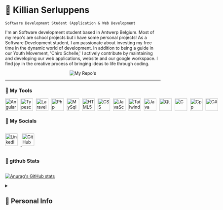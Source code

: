 # 🐨 Killian Serluppens

`Software Development Student (Application & Web Development`

I'm an Software development student based in Antwerp Belgium. Most of my repo's are school projects but i have some personal projects!
As a Software Development student, I am passionate about investing my free time in the dynamic world of development. In addition to being a guide in our Youth Movement, 'Chiro Schelle,' I actively contribute by maintaining and developing our web applications, website and our google workspace. I find joy in the creative process of bringing ideas to life through coding.


<p align="center"

  <a href="https://github.com/KilliBruhh?tab=repositories">
    <img alt="My Repo's"
    src="https://custom-icon-badges.demolab.com/badge/-My%20Repos-blue?style=for-the-badge&logoColor=white&logo=repo" />
  </a>

</p>

---


### 🔧 My Tools
<div style="display: flex; align-items: center;">
  <img algin="left" style="padding-right:10px" alt="Angular" width="40px" src="https://cdn.jsdelivr.net/gh/devicons/devicon/icons/angularjs/angularjs-plain.svg">
  <img algin="left" style="padding-right:10px" alt="Typescript" width="40px" src="https://cdn.jsdelivr.net/gh/devicons/devicon/icons/typescript/typescript-original.svg">
  <img algin="left" style="padding-right:10px" alt="Laravel" width="40px" src="https://cdn.jsdelivr.net/gh/devicons/devicon/icons/laravel/laravel-plain-wordmark.svg">
  <img algin="left" style="padding-right:10px" alt="Php" width="40px" src="https://cdn.jsdelivr.net/gh/devicons/devicon/icons/php/php-plain.svg" />          
  <img algin="left" style="padding-right:10px" alt="MySql" width="40px" src="https://cdn.jsdelivr.net/gh/devicons/devicon/icons/mysql/mysql-original-wordmark.svg" />
  <img algin="left" style="padding-right:10px" alt="HTML5" width="40px" src="https://cdn.jsdelivr.net/gh/devicons/devicon/icons/html5/html5-plain.svg" />          
  <img algin="left" style="padding-right:10px" alt="CSS" width="40px" src="https://cdn.jsdelivr.net/gh/devicons/devicon/icons/css3/css3-plain.svg" />                  
  <img algin="left" style="padding-right:10px" alt="JavaScript" width="40px" src="https://cdn.jsdelivr.net/gh/devicons/devicon/icons/javascript/javascript-original.svg" />
  <img algin="left" style="padding-right:10px" alt="Tailwind" width="40px" src="https://cdn.jsdelivr.net/gh/devicons/devicon/icons/tailwindcss/tailwindcss-plain.svg" >          
  <img algin="left" style="padding-right:10px" alt="Java" width="40px" src="https://cdn.jsdelivr.net/gh/devicons/devicon/icons/java/java-original.svg" />          
  <img algin="left" style="padding-right:10px" alt="Qt" width="40px" src="https://cdn.jsdelivr.net/gh/devicons/devicon/icons/qt/qt-original.svg" />        
  <img algin="left" style="padding-right:10px" alt="C" width="40px" src="https://cdn.jsdelivr.net/gh/devicons/devicon/icons/c/c-original.svg" />
  <img algin="left" style="padding-right:10px" alt="Cpp" width="40px" src="https://cdn.jsdelivr.net/gh/devicons/devicon/icons/cplusplus/cplusplus-original.svg" />
  <img algin="left" style="padding-right:10px" alt="C#" width="40px" src="https://cdn.jsdelivr.net/gh/devicons/devicon/icons/csharp/csharp-original.svg" />
</div>                           


### 📱 My Socials
<div style="display: flex; align-items: center;">

  <a href="https://www.linkedin.com/in/killian-serluppens-289909224/"> <img algin="left" style="padding-right:10px" alt="LinkedIn" width="40px" src="https://cdn.jsdelivr.net/gh/devicons/devicon/icons/linkedin/linkedin-original.svg"/> </a>
  <a href="https://github.com/KilliBruhh"> <img algin="left" style="padding-right:10px" alt="GitHub" width="40px" src="https://cdn.jsdelivr.net/gh/devicons/devicon/icons/github/github-original.svg" /> </a>

</div>

### 👾 github Stats
<div style="display: flex; align-items: center;">

  [![Anurag's GitHub stats](https://github-readme-stats.vercel.app/api?username=KilliBruhh)](https://github.com/anuraghazra/github-readme-stats)

</div>

<details>
<summary><h2>💬 Personal Info</h2></summary>
My name is Killian Serluppens, i'm a student at Thomas more and like creating applications that make some tasks easier. I'm also spending some extra free time into learning new skills like learning about algorithms, game dev, Linux and mutch more! 
And my hobbies are Chiro (Youth movement), playing indoor football with friends and some more sporting activities.
</details>

